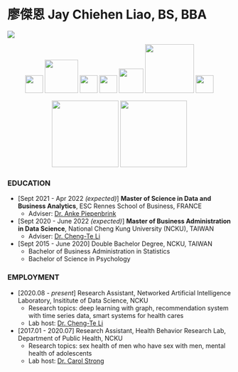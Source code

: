 # 廖傑恩 Jay Chiehen Liao, BS, BBA

![](https://komarev.com/ghpvc/?username=jayenliao&color=ff69b4)

<p align="center">
  <img src="https://camo.githubusercontent.com/e9306bcaa5457a3bb58aa38c9f2fb71e856479bd7a3726204ca07412e45f667f/68747470733a2f2f7777772e766563746f726c6f676f2e7a6f6e652f6c6f676f732f707974686f6e2f707974686f6e2d69636f6e2e737667" width="40"/>
  <img src="https://upload.wikimedia.org/wikipedia/commons/thumb/0/05/Scikit_learn_logo_small.svg/1024px-Scikit_learn_logo_small.svg.png" width="75"/>
  <img src="https://camo.githubusercontent.com/c895dcc921b7591d8133f091d69bce4de301c6834af8a201d6a25237c80524cf/68747470733a2f2f7777772e766563746f726c6f676f2e7a6f6e652f6c6f676f732f7079746f7263682f7079746f7263682d69636f6e2e737667" width="40"/>
  <img src="https://github.com/valohai/ml-logos/blob/master/keras.svg" width="40"/>
  <img src="https://www.r-project.org/logo/Rlogo.svg" width="55"/>
  <img src="https://iconape.com/wp-content/png_logo_vector/rstudio-logo.png" width="110" />
  <img src="https://camo.githubusercontent.com/cb0738ef62409d4383697dba6b233e061ba1c9fad57e286c9232b7be97feb539/68747470733a2f2f7777772e766563746f726c6f676f2e7a6f6e652f6c6f676f732f6c696e75782f6c696e75782d69636f6e2e737667" height="40"/>
</p>

<p align="center">
  <img src="https://github-readme-stats.vercel.app/api?username=jayenliao&hide=contribs,prs,issues&show_icons=true" height="150"/>
  <img src="https://github-readme-stats.vercel.app/api/top-langs/?username=jayenliao&hide=html,jupyter%20notebook" height="150"/>
</p>

### EDUCATION

- [Sept 2021 - Apr 2022 _(expected)_]   **Master of Science in Data and Business Analytics**, ESC Rennes School of Business, FRANCE
    - Adviser: [Dr. Anke Piepenbrink](https://www.rennes-sb.fr/faculty/dr-piepenbrink-anke/)
- [Sept 2020 - June 2022 _(expected)_]   **Master of Business Administration in Data Science**, National Cheng Kung University (NCKU), TAIWAN
    - Adviser: [Dr. Cheng-Te Li](https://sites.google.com/view/chengteli/)
- [Sept 2015 - June 2020]   Double Bachelor Degree, NCKU, TAIWAN
    - Bachelor of Business Administration in Statistics
    - Bachelor of Science in Psychology

### EMPLOYMENT

- [2020.08 - _present_]   Research Assistant, Networked Artificial Intelligence Laboratory, Insititute of Data Science, NCKU
    - Research topics: deep learning with graph, recommendation system with time series data, smart systems for health cares
    - Lab host: [Dr. Cheng-Te Li](https://sites.google.com/view/chengteli/)
- [2017.01 - 2020.07]     Research Assistant, Health Behavior Research Lab, Department of Public Health, NCKU
    - Research topics: sex health of men who have sex with men, mental health of adolescents
    - Lab host: [Dr. Carol Strong](https://researchoutput.ncku.edu.tw/en/persons/carol-strong)

